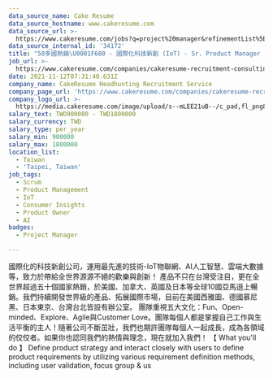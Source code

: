 ```yaml
---
data_source_name: Cake Resume
data_source_hostname: www.cakeresume.com
data_source_url: >-
  https://www.cakeresume.com/jobs?q=project%20manager&refinementList%5Blang_name%5D%5B0%5D=English&refinementList%5Bsalary_type%5D=per_year&range%5Bsalary_range%5D%5Bmin%5D=1000000&page=2
data_source_internal_id: '34172'
title: "50多國熱銷\U0001F680 - 國際化科技新創 (IoT) - Sr. Product Manager - AC"
job_url: >-
  https://www.cakeresume.com/companies/cakeresume-recruitment-consulting/jobs/technology-innovation-pet-ai-sr-product-manager-ac
date: 2021-11-12T07:31:40.631Z
company_name: CakeResume Headhunting Recruitment Service
company_page_url: 'https://www.cakeresume.com/companies/cakeresume-recruitment-consulting'
company_logo_url: >-
  https://media.cakeresume.com/image/upload/s--mLEE21uB--/c_pad,fl_png8,h_200,w_200/v1620881212/vdbipassrdfr8omwzeq6.png
salary_text: TWD900000 - TWD1800000
salary_currency: TWD
salary_type: per_year
salary_min: 900000
salary_max: 1800000
location_list:
  - Taiwan
  - 'Taipei, Taiwan'
job_tags:
  - Scrum
  - Product Management
  - IoT
  - Consumer Insights
  - Product Owner
  - AI
badges:
  - Project Manager

---
```


國際化的科技新創公司，運用最先進的技術-IoT物聯網、AI人工智慧、雲端大數據等，致力於帶給全世界源源不絕的歡樂與創新！ 產品不只在台灣受注目，更在全世界超過五十個國家熱銷，於美國、加拿大、英國及日本等全球10國亞馬遜上暢銷。我們持續開發世界級的產品、拓展國際市場，目前在美國西雅圖、德國慕尼黑、日本東京、台灣台北皆設有辦公室。 團隊重視五大文化：Fun、Open-minded、Explore、Agile與Customer Love。團隊每個人都是掌握自己工作與生活平衡的主人！隨著公司不斷茁壯，我們也期許團隊每個人一起成長，成為各領域的佼佼者。如果你也認同我們的熱情與理念，現在就加入我們！ 【 What you'll do 】 Define product strategy and interact closely with users to define product requirements by utilizing various requirement definition methods, including user validation, focus group & us